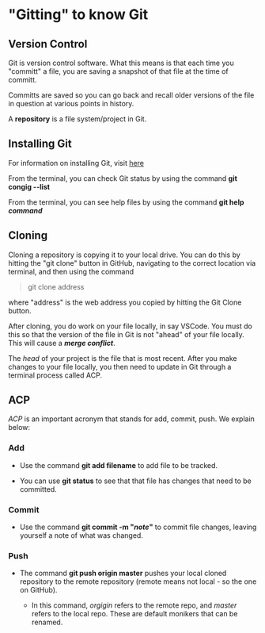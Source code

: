 # "Gitting" to know Git

## Version Control

Git is version control software. What this means is that each time you "committ" a file, you are saving a snapshot of that file at the time of committ.

Committs are saved so you can go back and recall older versions of the file in question at various points in history.

A **repository** is a file system/project in Git. 

## Installing Git

For information on installing Git, visit [here](https://blog.udemy.com/git-tutorial-a-comprehensive-guide/)

From the terminal, you can check Git status by using the command **git congig --list**

From the terminal, you can see help files by using the command **git help *command***

## Cloning

Cloning a repository is copying it to your local drive. You can do this by hitting the "git clone" button in GitHub, navigating to the correct location via terminal, and then using the command 

>git clone address

where "address" is the web address you copied by hitting the Git Clone button.

After cloning, you do work on your file locally, in say VSCode. You must do this so that the version of the file in Git is not "ahead" of your file locally. This will cause a ***merge conflict***.

The *head* of your project is the file that is most recent. After you make changes to your file locally, you then need to update in Git through a terminal process called ACP.

## ACP

*ACP* is an important acronym that stands for add, commit, push. We explain below:

### Add

- Use the command **git add filename** to add file to be tracked.

- You can use **git status** to see that that file has changes that need to be committed.

### Commit

- Use the command **git commit -m "*note*"** to commit file changes, leaving yourself a note of what was changed.

### Push

- The command **git push origin master** pushes your local cloned repository to the remote repository (remote means not local - so the one on GitHub).

  - In this command, *orgigin* refers to the remote repo, and *master* refers to the local repo. These are default monikers that can be renamed.
  
